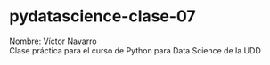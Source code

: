 # pydatascience-clase-07

Nombre: Víctor Navarro  
Clase práctica para el curso de Python para Data Science de la UDD
